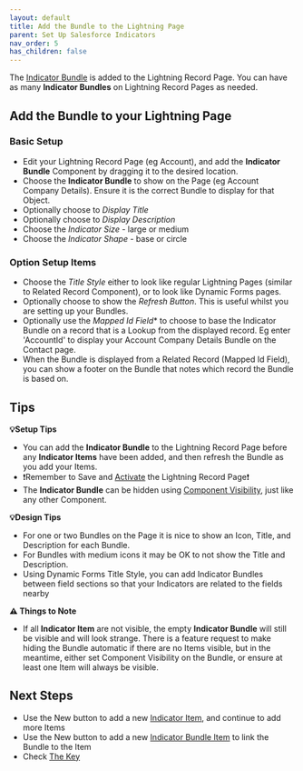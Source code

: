 ```yaml
---
layout: default
title: Add the Bundle to the Lightning Page
parent: Set Up Salesforce Indicators
nav_order: 5
has_children: false
---
```


The [Indicator Bundle](../indicator-bundle) is added to the Lightning Record Page. You can have as many **Indicator Bundles** on Lightning Record Pages as needed. 

## Add the Bundle to your Lightning Page

### Basic Setup

* Edit your Lightning Record Page (eg Account), and add the **Indicator Bundle** Component by dragging it to the desired location.
* Choose the **Indicator Bundle** to show on the Page (eg Account Company Details). Ensure it is the correct Bundle to display for that Object.
* Optionally choose to *Display Title* 
* Optionally choose to *Display Description*
* Choose the *Indicator Size* - large or medium
* Choose the *Indicator Shape* - base or circle

### Option Setup Items
* Choose the *Title Style* either to look like regular Lightning Pages (similar to Related Record Component), or to look like Dynamic Forms pages. 
* Optionally choose to show the *Refresh Button*. This is useful whilst you are setting up your Bundles.
* Optionally use the *Mapped Id Field** to choose to base the Indicator Bundle on a record that is a Lookup from the displayed record. Eg enter 'AccountId' to display your Account Company Details Bundle on the Contact page. 
* When the Bundle is displayed from a Related Record (Mapped Id Field), you can show a footer on the Bundle that notes which record the Bundle is based on. 

## Tips

**💡Setup Tips**
* You can add the **Indicator Bundle** to the Lightning Record Page before any **Indicator Items** have been added, and then refresh the Bundle as you add your Items. 
* ❗Remember to Save and [Activate](https://help.salesforce.com/s/articleView?id=sf.lightning_app_builder_customize_lex_pages_activate.htm&type=5) the Lightning Record Page❗
* The **Indicator Bundle** can be hidden using [Component Visibility](https://help.salesforce.com/s/articleView?id=sf.lightning_page_components_visibility.htm&type=5), just like any other Component.

**💡Design Tips**
* For one or two Bundles on the Page it is nice to show an Icon, Title, and Description for each Bundle. 
* For Bundles with medium icons it may be OK to not show the Title and Description. 
* Using Dynamic Forms Title Style, you can add Indicator Bundles between field sections so that your Indicators are related to the fields nearby

**⚠️ Things to Note**

* If all **Indicator Item** are not visible, the empty **Indicator Bundle** will still be visible and will look strange. There is a feature request to make hiding the Bundle automatic if there are no Items visible, but in the meantime, either set Component Visibility on the Bundle, or ensure at least one Item will always be visible.

## Next Steps

* Use the New button to add a new [Indicator Item](../indicator-item), and continue to add more Items
* Use the New button to add a new [Indicator Bundle Item](../indicator-bundle-item) to link the Bundle to the Item
* Check [The Key](../the-key)
